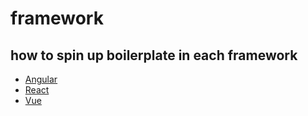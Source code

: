 # framework

## how to spin up boilerplate in each framework

- [Angular](angular/README.md)
- [React](react/README.md)
- [Vue](vue/README.md)
